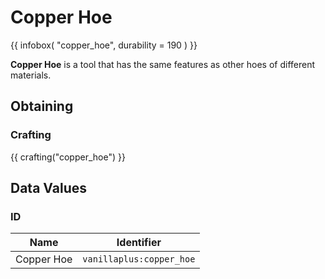# Copper Hoe

{{ infobox(
  "copper_hoe",
  durability = 190
) }}

**Copper Hoe** is a tool that has the same features as other hoes of different materials.

## Obtaining

### Crafting

{{ crafting("copper_hoe") }}

## Data Values

### ID

| Name       | Identifier               |
|------------|--------------------------|
| Copper Hoe | `vanillaplus:copper_hoe` |